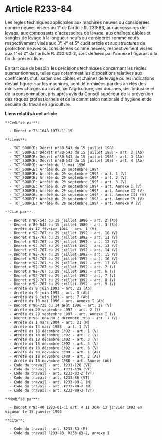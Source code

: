 # Article R233-84

Les règles techniques applicables aux machines neuves ou considérées comme neuves visées au 1° de l'article R. 233-83, aux
accessoires de levage, aux composants d'accessoires de levage, aux chaînes, câbles et sangles de levage à la longueur neufs
ou considérés comme neufs respectivement visés aux 3°, 4° et 5° dudit article et aux structures de protection neuves ou
considérées comme neuves, respectivement visées aux 1° et 2° de l'article R. 233-83-2, sont définies par l'annexe I figurant
à la fin du présent livre.

En tant que de besoin, les précisions techniques concernant les règles susmentionnées, telles que notamment les dispositions
relatives aux coefficients d'utilisation des câbles et chaînes de levage ou les indications devant figurer sur les machines,
sont déterminées par des arrêtés des ministres chargés du travail, de l'agriculture, des douanes, de l'industrie et de la
consommation, pris après avis du Conseil supérieur de la prévention des risques professionnels et de la commission nationale
d'hygiène et de sécurité du travail en agriculture.

**Liens relatifs à cet article**

	**Codifié par**:

	  - Décret n°73-1048 1973-11-15

	**Liens**:

	  - TXT_SOURCE: Décret n°80-543 du 15 juillet 1980
	  - TXT_SOURCE: Décret n°80-543 du 15 juillet 1980 - art. 2 (Ab)
	  - TXT_SOURCE: Décret n°80-543 du 15 juillet 1980 - art. 3 (Ab)
	  - TXT_SOURCE: Décret n°80-543 du 15 juillet 1980 - art. 4 (Ab)
	  - TXT_SOURCE: Arrêté du 13 mai 1996
	  - TXT_SOURCE: Arrêté du 29 septembre 1997
	  - TXT_SOURCE: Arrêté du 29 septembre 1997 - art. 1 (V)
	  - TXT_SOURCE: Arrêté du 29 septembre 1997 - art. 2 (V)
	  - TXT_SOURCE: Arrêté du 29 septembre 1997 - art. 3 (V)
	  - TXT_SOURCE: Arrêté du 29 septembre 1997 - art. Annexe I (V)
	  - TXT_SOURCE: Arrêté du 29 septembre 1997 - art. Annexe II (V)
	  - TXT_SOURCE: Arrêté du 29 septembre 1997 - art. Annexe III (V)
	  - TXT_SOURCE: Arrêté du 29 septembre 1997 - art. Annexe IV (V)
	  - TXT_SOURCE: Arrêté du 29 septembre 1997 - art. Annexe V (V)

	**Cité par**:

	  - Décret n°80-543 du 15 juillet 1980 - art. 2 (Ab)
	  - Décret n°80-543 du 15 juillet 1980 - art. 3 (Ab)
	  - Arrêté du 17 février 1981 - art. 1 (V)
	  - Décret n°92-767 du 29 juillet 1992 - art. 10 (V)
	  - Décret n°92-767 du 29 juillet 1992 - art. 11 (V)
	  - Décret n°92-767 du 29 juillet 1992 - art. 12 (V)
	  - Décret n°92-767 du 29 juillet 1992 - art. 13 (V)
	  - Décret n°92-767 du 29 juillet 1992 - art. 14 (V)
	  - Décret n°92-767 du 29 juillet 1992 - art. 15 (V)
	  - Décret n°92-767 du 29 juillet 1992 - art. 16 (V)
	  - Décret n°92-767 du 29 juillet 1992 - art. 17 (V)
	  - Décret n°92-767 du 29 juillet 1992 - art. 2 (V)
	  - Décret n°92-767 du 29 juillet 1992 - art. 6 (V)
	  - Décret n°92-767 du 29 juillet 1992 - art. 7 (V)
	  - Décret n°92-767 du 29 juillet 1992 - art. 8 (V)
	  - Décret n°92-767 du 29 juillet 1992 - art. 9 (V)
	  - Arrêté du 9 juin 1993 - art. 21 (Ab)
	  - Arrêté du 9 juin 1993 - art. 5 (Ab)
	  - Arrêté du 9 juin 1993 - art. 7 (Ab)
	  - Arrêté du 13 mai 1996 - art. Annexe I (Ab)
	  - Décret n°96-725 du 14 août 1996 - art. 37 (V)
	  - Arrêté du 29 septembre 1997 - art. 2 (V)
	  - Arrêté du 29 septembre 1997 - art. Annexe I (V)
	  - Décret n°98-1084 du 2 décembre 1998 - art. 7 (V)
	  - Arrêté du 1 mars 2004 - art. 21 (M)
	  - Arrêté du 14 mars 1986 - art. 1 (V)
	  - Arrêté du 18 décembre 1992 - art. 1 (V)
	  - Arrêté du 18 décembre 1992 - art. 2 (V)
	  - Arrêté du 18 décembre 1992 - art. 3 (V)
	  - Arrêté du 18 décembre 1992 - art. 4 (V)
	  - Arrêté du 18 décembre 1992 - art. 6 (V)
	  - Arrêté du 18 novembre 1980 - art. 1 (Ab)
	  - Arrêté du 18 novembre 1980 - art. 2 (Ab)
	  - Arrêté du 18 novembre 1980 - art. Annexe (Ab)
	  - Code du travail - art. R231-120 (VT)
	  - Code du travail - art. R231-128 (VT)
	  - Code du travail - art. R233-83-2 (VT)
	  - Code du travail - art. R233-86 (VT)
	  - Code du travail - art. R233-89-1 (M)
	  - Code du travail - art. R233-89-2 (M)
	  - Code du travail - art. R233-89-3 (VT)

	**Modifié par**:

	  - Décret n°93-40 1993-01-11 art. 4 II JORF 13 janvier 1993 en vigueur le 15 janvier 1993

	**Cite**:

	  - Code du travail - art. R233-83 (M)
	  - Code du travail R233-83, R233-83-2, annexe I
